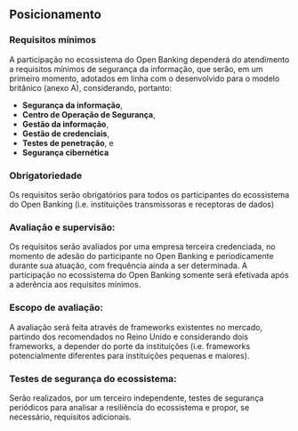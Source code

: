 ## Posicionamento

### Requisitos mínimos

A participação no ecossistema do Open Banking dependerá do atendimento a requisitos mínimos de segurança da informação, que serão, em um primeiro momento, adotados em linha com o desenvolvido para o modelo britânico (anexo A), considerando, portanto:
 * **Segurança da informação**,
 * **Centro de Operação de Segurança**,
 * **Gestão da informação**,
 * **Gestão de credenciais**,
 * **Testes de penetração**, e
 * **Segurança cibernética**

### Obrigatoriedade
Os requisitos serão obrigatórios para todos os participantes do ecossistema do Open Banking (i.e. instituições transmissoras e receptoras de dados)

### Avaliação e supervisão:
Os requisitos serão avaliados por uma empresa terceira credenciada, no momento de adesão do participante no Open Banking e periodicamente durante sua atuação, com frequência ainda a ser determinada. A participação no ecossistema do Open Banking somente será efetivada após a aderência aos requisitos mínimos.

### Escopo de avaliação:
A avaliação será feita através de frameworks existentes no mercado, partindo dos recomendados no Reino Unido e considerando dois frameworks, a depender do porte da instituições (i.e. frameworks potencialmente diferentes para instituições pequenas e maiores).

### Testes de segurança do ecossistema:
Serão realizados, por um terceiro independente, testes de segurança periódicos para analisar a resiliência do ecossistema e propor, se necessário, requisitos adicionais.
